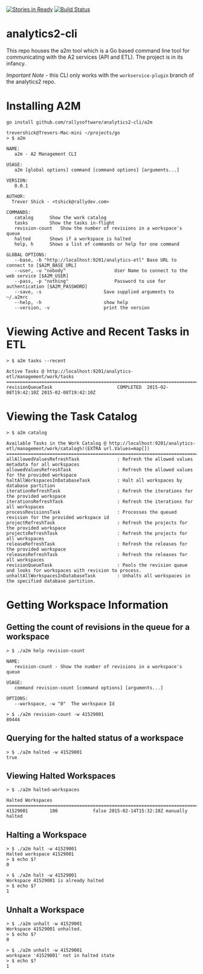 [![Stories in Ready](https://badge.waffle.io/trevershick/analytics2-cli.png?label=ready&title=Ready)](https://waffle.io/trevershick/analytics2-cli)
[![Build Status](https://travis-ci.org/trevershick/analytics2-cli.svg?branch=master)](https://travis-ci.org/trevershick/analytics2-cli)
# analytics2-cli

This repo houses the a2m tool which is a Go based command line tool for communicating with
the A2 services (API and ETL).  The project is in its infancy.

*Important Note* - this CLI only works with the `workservice-plugin` branch of the analytics2 repo.



# Installing A2M

	go install github.com/rallysoftware/analytics2-cli/a2m

	trevershick@Trevers-Mac-mini ~/projects/go
	> $ a2m

	NAME:
	   a2m - A2 Management CLI

	USAGE:
	   a2m [global options] command [command options] [arguments...]

	VERSION:
	   0.0.1

	AUTHOR:
	  Trever Shick - <tshick@rallydev.com>

	COMMANDS:
	   catalog		Show the work catalog
	   tasks		Show the tasks in-flight
	   revision-count	Show the number of revisions in a workspace's queue
	   halted		Shows if a workspace is halted
	   help, h		Shows a list of commands or help for one command

	GLOBAL OPTIONS:
	   --base, -b "http://localhost:9201/analytics-etl"	Base URL to connect to [$A2M_BASE_URL]
	   --user, -u "nobody"					User Name to connect to the web service [$A2M_USER]
	   --pass, -p "nothing"					Password to use for authentication [$A2M_PASSWORD]
	   --save, -s						Save supplied arguments to ~/.a2mrc
	   --help, -h						show help
	   --version, -v					print the version

# Viewing Active and Recent Tasks in ETL

	> $ a2m tasks --recent

	Active Tasks @ http://localhost:9201/analytics-etl/management/work/tasks
	=============================================================================
	revisionQueueTask                        COMPLETED  2015-02-08T19:42:10Z 2015-02-08T19:42:10Z

# Viewing the Task Catalog

	> $ a2m catalog

	Available Tasks in the Work Catalog @ http://localhost:9201/analytics-etl/management/work/catalog%!(EXTRA url.Values=map[])
	=============================================================================
	allAllowedValuesRefreshTask              : Refresh the allowed values metadata for all workspaces
	allowedValuesRefreshTask                 : Refresh the allowed values for the provided workspace
	haltAllWorkspacesInDatabaseTask          : Halt all workspaces by database partition
	iterationRefreshTask                     : Refresh the iterations for the provided workspace
	iterationsRefreshTask                    : Refresh the iterations for all workspaces
	processRevisionsTask                     : Processes the queued revision for the provided workspace id
	projectRefreshTask                       : Refresh the projects for the provided workspace
	projectsRefreshTask                      : Refresh the projects for all workspaces
	releaseRefreshTask                       : Refresh the releases for the provided workspace
	releasesRefreshTask                      : Refresh the releases for all workspaces
	revisionQueueTask                        : Pools the revision queue and looks for workspaces with revision to process.
	unhaltAllWorkspacesInDatabaseTask        : Unhalts all workspaces in the specified database partition.

# Getting Workspace Information

## Getting the count of revisions in the queue for a workspace

	> $ ./a2m help revision-count

	NAME:
	   revision-count - Show the number of revisions in a workspace's queue

	USAGE:
	   command revision-count [command options] [arguments...]

	OPTIONS:
	   --workspace, -w "0"	The workspace Id

	> $ ./a2m revision-count -w 41529001
	80444


## Querying for the halted status of a workspace

	> $ ./a2m halted -w 41529001
	true

## Viewing Halted Workspaces

	> $ ./a2m halted-workspaces

	Halted Workspaces
	=============================================================================
	41529001        100             false 2015-02-14T15:32:28Z manually halted

## Halting a Workspace

	> $ ./a2m halt -w 41529001
	Halted workspace 41529001
	> $ echo $?
	0

	> $ ./a2m halt -w 41529001
	Workspace 41529001 is already halted
	> $ echo $?
	1

## Unhalt a Workspace

	> $ ./a2m unhalt -w 41529001
	Workspace 41529001 unhalted.
	> $ echo $?
	0

	> $ ./a2m unhalt -w 41529001
	workspace '41529001' not in halted state
	> $ echo $?
	1

